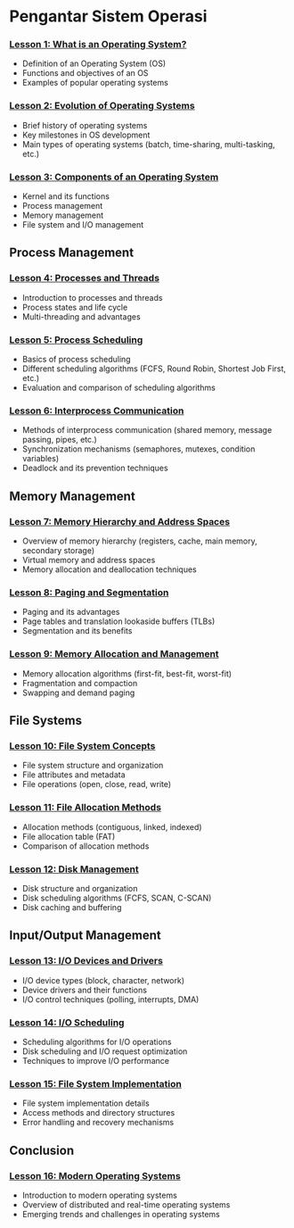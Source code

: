 # Pengantar Sistem Operasi

### [Lesson 1: What is an Operating System?](./01th-What-is-an-Operating-System.md)
- Definition of an Operating System (OS)
- Functions and objectives of an OS
- Examples of popular operating systems

### [Lesson 2: Evolution of Operating Systems](./02nd-Evolution-of-Operating-Systems.md)
- Brief history of operating systems
- Key milestones in OS development
- Main types of operating systems (batch, time-sharing, multi-tasking, etc.)

### [Lesson 3: Components of an Operating System](./03rd-Components-of-an-Operating-System.md)
- Kernel and its functions
- Process management
- Memory management
- File system and I/O management

## Process Management

### [Lesson 4: Processes and Threads](./04th-Processes-and-Threads.md)
- Introduction to processes and threads
- Process states and life cycle
- Multi-threading and advantages

### [Lesson 5: Process Scheduling](./05th-Process-Scheduling.md)
- Basics of process scheduling
- Different scheduling algorithms (FCFS, Round Robin, Shortest Job First, etc.)
- Evaluation and comparison of scheduling algorithms

### [Lesson 6: Interprocess Communication](./06th-Interprocess-Communication.md)
- Methods of interprocess communication (shared memory, message passing, pipes, etc.)
- Synchronization mechanisms (semaphores, mutexes, condition variables)
- Deadlock and its prevention techniques

## Memory Management

### [Lesson 7: Memory Hierarchy and Address Spaces](./07th-Memory-Hierarchy-and-Address-Spaces.md)
- Overview of memory hierarchy (registers, cache, main memory, secondary storage)
- Virtual memory and address spaces
- Memory allocation and deallocation techniques

### [Lesson 8: Paging and Segmentation](./08th-Paging-and-Segmentation.md)
- Paging and its advantages
- Page tables and translation lookaside buffers (TLBs)
- Segmentation and its benefits

### [Lesson 9: Memory Allocation and Management](./09th-Memory-Allocation-and-Management.md)
- Memory allocation algorithms (first-fit, best-fit, worst-fit)
- Fragmentation and compaction
- Swapping and demand paging

## File Systems

### [Lesson 10: File System Concepts](./10th-File-System-Concepts.md)
- File system structure and organization
- File attributes and metadata
- File operations (open, close, read, write)

### [Lesson 11: File Allocation Methods](./11th-File-Allocation-Methods.md)
- Allocation methods (contiguous, linked, indexed)
- File allocation table (FAT)
- Comparison of allocation methods

### [Lesson 12: Disk Management](./12th-Disk-Management.md)
- Disk structure and organization
- Disk scheduling algorithms (FCFS, SCAN, C-SCAN)
- Disk caching and buffering

## Input/Output Management

### [Lesson 13: I/O Devices and Drivers](./13th-IO-Devices-and-Drivers.md)
- I/O device types (block, character, network)
- Device drivers and their functions
- I/O control techniques (polling, interrupts, DMA)

### [Lesson 14: I/O Scheduling](./14th-IO-Scheduling.md)
- Scheduling algorithms for I/O operations
- Disk scheduling and I/O request optimization
- Techniques to improve I/O performance

### [Lesson 15: File System Implementation](./15th-File-System-Implementation.md)
- File system implementation details
- Access methods and directory structures
- Error handling and recovery mechanisms

## Conclusion

### [Lesson 16: Modern Operating Systems](./16th-Modern-Operating-Systems.md)
- Introduction to modern operating systems
- Overview of distributed and real-time operating systems
- Emerging trends and challenges in operating systems
